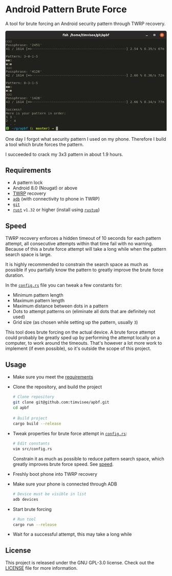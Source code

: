 # Android Pattern Brute Force
A tool for brute forcing an Android security pattern through TWRP recovery.

![Screenshot](./res/screenshot.png)

One day I forgot what security pattern I used on my phone. Therefore I build a
tool which brute forces the pattern.

I succeeded to crack my 3x3 pattern in about 1.9 hours.

## Requirements
- A pattern lock
- Android 8.0 (Nougat) or above
- [TWRP][twrp] recovery
- [`adb`][adb] (with connectivity to phone in TWRP)
- [`git`][git]
- [`rust`][rust] `v1.32` or higher (install using [`rustup`][rustup])

## Speed
TWRP recovery enforces a hidden timeout of 10 seconds for each pattern attempt,
all consecutive attempts within that time fail with no warning. Because of this
a brute force attempt will take a long while when the pattern search space is
large.

It is highly recommended to constrain the search space as much as possible if
you partially know the pattern to greatly improve the brute force duration.

In the [`config.rs`](./src/config.rs) file you can tweak a few constants for:
- Minimum pattern length
- Maximum pattern length
- Maximum distance between dots in a pattern
- Dots to attempt patterns on (eliminate all dots that are definitely not used)
- Grid size (as chosen while setting up the pattern, usually `3`)

This tool does brute forcing on the actual device. A brute force attempt could
probably be greatly sped up by performing the attempt locally on a computer,
to work around the timeouts. That's however a lot more work to implement (if
even possible), so it's outside the scope of this project.

## Usage
- Make sure you meet the [requirements](#requirements)
- Clone the repository, and build the project
  ```bash
  # Clone repository
  git clone git@github.com:timvisee/apbf.git
  cd apbf

  # Build project
  cargo build --release
  ```

- Tweak properties for brute force attempt in [`config.rs`](./src/config.rs):
  ```bash
  # Edit constants
  vim src/config.rs
  ```

  Constrain it as much as possible to reduce pattern search space, which greatly
  improves brute force speed. See [speed](#speed).

- Freshly boot phone into TWRP recovery
- Make sure your phone is connected through ADB
  ```bash
  # Device must be visible in list
  adb devices
  ```

- Start brute forcing
  ```bash
  # Run tool
  cargo run --release
  ```

- Wait for a successful attempt, this may take a long while

## License
This project is released under the GNU GPL-3.0 license.
Check out the [LICENSE](LICENSE) file for more information.

[adb]: https://developer.android.com/studio/command-line/adb
[git]: https://git-scm.com/
[rust]: https://rust-lang.org/
[rustup]: https://rustup.rs/
[twrp]: https://twrp.me/
